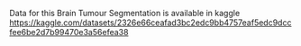 Data for this Brain Tumour Segmentation is available in kaggle
 https://kaggle.com/datasets/2326e66ceafad3bc2edc9bb4757eaf5edc9dccfee6be2d7b99470e3a56efea38
